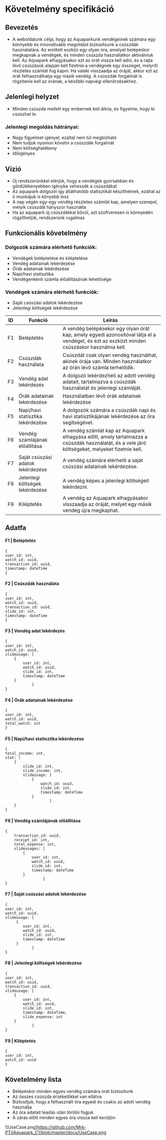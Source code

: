 # Követelmény specifikáció

## Bevezetés 
 - A weboldalunk célja, hogy az Aquaparkunk vendégeinek számára egy könnyebb és innovatívabb megoldást biztosítsunk a csúszdák használatára. 
Az említett eszköz egy olyan óra, amelyet belépéskor megkapnak a vendégek, és minden csúszda használatkor aktiválniuk kell.
Az Aquapark elhagyásakor ezt az órát vissza kell adni, és a rajta lévő csúszások alapján kell fizetnie a vendégnek egy összeget, melyről részletes számlát fog kapni.
Ha valaki visszaadja az óráját, akkor ezt az órát felhasználhatja egy másik vendég.
A csúszdák forgalmát is rögzítenie kell az órának, a későbbi napvégi ellenőrzésekhez.

## Jelenlegi helyzet

 - Minden csúszda mellett egy embernek kell állnia, és figyelnie, hogy ki csúszhat le.

### Jelenlegi megoldás hátrányai:
 - Nagy figyelmet igényel, ezáltal nem túl megbízható
 - Nem tudjuk nyomon követni a csúszdák forgalmát
 - Nem költséghatékony
 - Időigényes

## Vízió
 - Új rendszerünkkel elérjük, hogy a vendégek gyorsabban és gördülékenyebben igénybe vehessék a csúszdákat
 - Az aquapark dolgozói így átláthatóbb statisztikát készíthetnek, ezáltal az ő munkájuk is könyebb lesz
 - A nap végén egy-egy vendég részletes számlát kap, amelyen szerepel, melyik csúszdát hányszor használta
 - Ha az aquapark új csúszdákkal bővül, azt szoftveresen is könnyedén rögzíthetjük, rendszerünk rugalmas

## Funkcionális követelmény
### Dolgozók számára elérhető funkciók:
- Vendégek beléptetése és kiléptetése
- Vendég adatainak lekérdezése
- Órák adatainak lekérdezése
- Napi/havi statisztika
- Vendégenkénti számla előállításának lehetősége

### Vendégek számára elérhető funkciók:
- Saját csúszási adatok lekérdezése 
- Jelenlegi költségek lekérdezése

| ID  | Funkció | Leírás |
| --- | --- | --- |
| F1 | Beléptetés | A vendég belépésekor egy olyan órát kap, amely egyedi azonosítóval látja el a vendéget, és ezt az eszközt minden csúszáskor használnia kell. |
| F2 | Csúszdák használata | Csúszdát csak olyan vendég használhat, akinek órája van. Minden használatkor az órán lévő számla terhelődik. |
| F3 | Vendég adat lekérdezés | A dolgozó lekérdezheti az adott vendég adatait, tartalmazva a csúszdák használatát és jelenlegi számláját. |
| F4 | Órák adatainak lekérdezése | Használatban lévő órák adatainak lekérdezése |
| F5 | Napi/havi statisztika lekérdezése | A dolgozók számára a csúszdák napi és havi statisztikájának lekérdezése az óra segítségével. |
| F6 | Vendég számlájának előállítása | A vendég számlát kap az Aquapark elhagyása előtt, amely tartalmazza a csúszdák használatát, és a vele járó költségeket, melyeket fizetnie kell. |
| F7 | Saját csúszási adatok lekérdezése | A vendég számára elérhető a saját csúszási adatainak lekérdezése. |
| F8 | Jelenlegi költségek lekérdezése | A vendég képes a jelenlegi költségeit lekérdezni. |
| F9 | Kiléptetés | A vendég az Aquapark elhagyásakor visszaadja az óráját, melyet egy másik vendég újra megkaphat. |

## Adatfa

#### F1 | Beléptetés
```
{
user_id: int,
watch_id: uuid,
transaction_id: uuid,
timestamp: dateTime
}
```

#### F2 | Csúszdák használata
```
{
user_id: int,
watch_id: uuid,
transaction_id: uuid,
slide_id: int,
timestamp: dateTime
}
```

#### F3 | Vendég adat lekérdezés
```
{
user_id: int,
watch_id: uuid,
slideusage: [
    {
        user_id: int,
        watch_id: uuid,
        slide_id: int,
        timestamp: dateTime
    }
            ]
}
```

#### F4 | Órák adatainak lekérdezése
```
{
user_id: int,
watch_id: uuid,
total_watch: int
}
```

#### F5 | Napi/havi statisztika lekérdezése
```
{
total_income: int,
stat: [
    {
        slide_id: int,
        slide_income: int,
        slideusage: [
            {
                watch_id: uuid,
                slide_id: int,
                timestamp: dateTime
            }
                    ]
    }
}
```

#### F6 | Vendég számlájának előállítása
```
{
    transaction_id: uuid,
    receipt_id: int,
    total_expense: int,
    slideusages: [
        {
            user_id: int,
            watch_id: uuid,
            slide_id: int,            
            timestamp: dateTime
        }
                 ]
}
```

#### F7 | Saját csúszási adatok lekérdezése
```
{
user_id: int,
watch_id: uuid,
slideusage: [
     {
        user_id: int,
        watch_id: uuid,
        slide_id: int,
        timestamp: dateTime   
     }
            ]
}
```

#### F8 | Jelenlegi költségek lekérdezése
```
{
user_id: int,
watch_id: uuid,
transaction_id: uuid,
slideusage: [
    {
        user_id: int,
        watch_id: uuid,
        slide_id: int,
        timestamp: dateTime,
        slide_expense: int
    }
            ]
}
```

#### F9 | Kiléptetés
```
{
user_id: int,
watch_id: uuid
}
```



## Követelmény lista
 - Belépéskor minden egyes vendég számára órát biztosítunk
 - Az összes csúszda érzékelőkkel van ellátva
 - Biztosítjuk, hogy a felhasznált óra egyedi és csakis az adott vendég használja
 - Az óra adatait leadás után törölni fogjuk
 - A zárás előtt minden egyes óra vissza kell kerüljön

 
 ![UseCase.png]https://github.com/Mrk-PTi/Aquapark_C1/blob/master/docs/UseCase.png